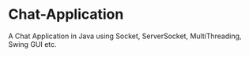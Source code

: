 # Chat-Application
A Chat Application in Java using Socket, ServerSocket, MultiThreading, Swing GUI etc.
